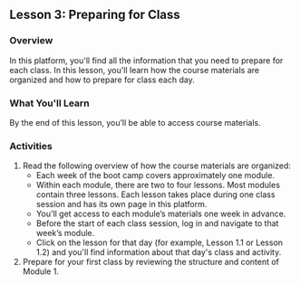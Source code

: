 ## Lesson 3: Preparing for Class

### Overview

In this platform, you'll find all the information that you need to prepare for each class. In this lesson, you'll learn how the course materials are organized and how to prepare for class each day. 

### What You'll Learn

By the end of this lesson, you’ll be able to access course materials.

### Activities

1. Read the following overview of how the course materials are organized:
     - Each week of the boot camp covers approximately one module.
     - Within each module, there are two to four lessons. Most modules contain three lessons. Each lesson takes place during one class session and has its own page in this platform.  
     - You'll get access to each module’s materials one week in advance.
     - Before the start of each class session, log in and navigate to that week’s module.
     - Click on the lesson for that day (for example, Lesson 1.1 or Lesson 1.2) and you'll find information about that day's class and activity.
2. Prepare for your first class by reviewing the structure and content of Module 1.

